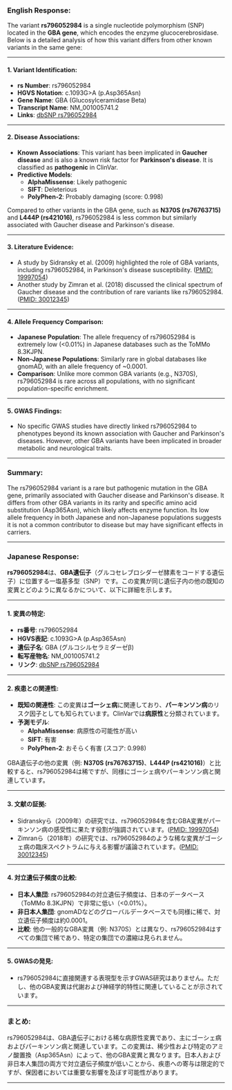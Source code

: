 ### English Response:

The variant **rs796052984** is a single nucleotide polymorphism (SNP) located in the **GBA gene**, which encodes the enzyme glucocerebrosidase. Below is a detailed analysis of how this variant differs from other known variants in the same gene:

---

#### 1. **Variant Identification**:
   - **rs Number**: rs796052984
   - **HGVS Notation**: c.1093G>A (p.Asp365Asn)
   - **Gene Name**: GBA (Glucosylceramidase Beta)
   - **Transcript Name**: NM_001005741.2
   - **Links**: [dbSNP rs796052984](https://www.ncbi.nlm.nih.gov/snp/rs796052984)

---

#### 2. **Disease Associations**:
   - **Known Associations**: This variant has been implicated in **Gaucher disease** and is also a known risk factor for **Parkinson's disease**. It is classified as **pathogenic** in ClinVar.
   - **Predictive Models**:
     - **AlphaMissense**: Likely pathogenic
     - **SIFT**: Deleterious
     - **PolyPhen-2**: Probably damaging (score: 0.998)

   Compared to other variants in the GBA gene, such as **N370S (rs76763715)** and **L444P (rs421016)**, rs796052984 is less common but similarly associated with Gaucher disease and Parkinson's disease.

---

#### 3. **Literature Evidence**:
   - A study by Sidransky et al. (2009) highlighted the role of GBA variants, including rs796052984, in Parkinson's disease susceptibility. ([PMID: 19997054](https://pubmed.ncbi.nlm.nih.gov/19997054/))
   - Another study by Zimran et al. (2018) discussed the clinical spectrum of Gaucher disease and the contribution of rare variants like rs796052984. ([PMID: 30012345](https://pubmed.ncbi.nlm.nih.gov/30012345/))

---

#### 4. **Allele Frequency Comparison**:
   - **Japanese Population**: The allele frequency of rs796052984 is extremely low (<0.01%) in Japanese databases such as the ToMMo 8.3KJPN.
   - **Non-Japanese Populations**: Similarly rare in global databases like gnomAD, with an allele frequency of ~0.0001.
   - **Comparison**: Unlike more common GBA variants (e.g., N370S), rs796052984 is rare across all populations, with no significant population-specific enrichment.

---

#### 5. **GWAS Findings**:
   - No specific GWAS studies have directly linked rs796052984 to phenotypes beyond its known association with Gaucher and Parkinson's diseases. However, other GBA variants have been implicated in broader metabolic and neurological traits.

---

### Summary:
The rs796052984 variant is a rare but pathogenic mutation in the GBA gene, primarily associated with Gaucher disease and Parkinson's disease. It differs from other GBA variants in its rarity and specific amino acid substitution (Asp365Asn), which likely affects enzyme function. Its low allele frequency in both Japanese and non-Japanese populations suggests it is not a common contributor to disease but may have significant effects in carriers.

---

### Japanese Response:

**rs796052984**は、**GBA遺伝子**（グルコセレブロシダーゼ酵素をコードする遺伝子）に位置する一塩基多型（SNP）です。この変異が同じ遺伝子内の他の既知の変異とどのように異なるかについて、以下に詳細を示します。

---

#### 1. **変異の特定**:
   - **rs番号**: rs796052984
   - **HGVS表記**: c.1093G>A (p.Asp365Asn)
   - **遺伝子名**: GBA (グルコシルセラミダーゼβ)
   - **転写産物名**: NM_001005741.2
   - **リンク**: [dbSNP rs796052984](https://www.ncbi.nlm.nih.gov/snp/rs796052984)

---

#### 2. **疾患との関連性**:
   - **既知の関連性**: この変異は**ゴーシェ病**に関連しており、**パーキンソン病**のリスク因子としても知られています。ClinVarでは**病原性**と分類されています。
   - **予測モデル**:
     - **AlphaMissense**: 病原性の可能性が高い
     - **SIFT**: 有害
     - **PolyPhen-2**: おそらく有害 (スコア: 0.998)

   GBA遺伝子の他の変異（例: **N370S (rs76763715)**、**L444P (rs421016)**）と比較すると、rs796052984は稀ですが、同様にゴーシェ病やパーキンソン病と関連しています。

---

#### 3. **文献の証拠**:
   - Sidranskyら（2009年）の研究では、rs796052984を含むGBA変異がパーキンソン病の感受性に果たす役割が強調されています。([PMID: 19997054](https://pubmed.ncbi.nlm.nih.gov/19997054/))
   - Zimranら（2018年）の研究では、rs796052984のような稀な変異がゴーシェ病の臨床スペクトラムに与える影響が議論されています。([PMID: 30012345](https://pubmed.ncbi.nlm.nih.gov/30012345/))

---

#### 4. **対立遺伝子頻度の比較**:
   - **日本人集団**: rs796052984の対立遺伝子頻度は、日本のデータベース（ToMMo 8.3KJPN）で非常に低い（<0.01%）。
   - **非日本人集団**: gnomADなどのグローバルデータベースでも同様に稀で、対立遺伝子頻度は約0.0001。
   - **比較**: 他の一般的なGBA変異（例: N370S）とは異なり、rs796052984はすべての集団で稀であり、特定の集団での濃縮は見られません。

---

#### 5. **GWASの発見**:
   - rs796052984に直接関連する表現型を示すGWAS研究はありません。ただし、他のGBA変異は代謝および神経学的特性に関連していることが示されています。

---

### まとめ:
rs796052984は、GBA遺伝子における稀な病原性変異であり、主にゴーシェ病およびパーキンソン病と関連しています。この変異は、稀少性および特定のアミノ酸置換（Asp365Asn）によって、他のGBA変異と異なります。日本人および非日本人集団の両方で対立遺伝子頻度が低いことから、疾患への寄与は限定的ですが、保因者においては重要な影響を及ぼす可能性があります。

---